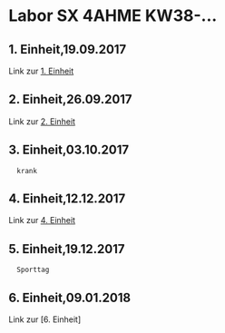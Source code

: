 # Labor SX 4AHME KW38-...

## 1. Einheit,19.09.2017  
Link zur [1. Einheit](https://github.com/strlum14/test1/blob/master/strlum14_kw38.md)
## 2. Einheit,26.09.2017  
Link zur [2. Einheit](https://github.com/HTLMechatronics/m14-la1-sx/blob/strlum14/strlum14/strlum14_kw39.md) 
## 3. Einheit,03.10.2017
      krank
## 4. Einheit,12.12.2017
Link zur [4. Einheit](https://github.com/HTLMechatronics/m14-la1-sx/blob/strlum14/strlum14/strlum14_kw51.md) 
## 5. Einheit,19.12.2017
      Sporttag
## 6. Einheit,09.01.2018
Link zur [6. Einheit]
